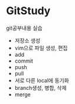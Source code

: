 # GitStudy
git공부내용 실습
 - 저장소 생성
 - vim으로 파일 생성, 편집
 - add
 - commit
 - push
 - pull
 - 서로 다른 local에 동기화
 - branch생성, 병합, 삭제
 - merge

